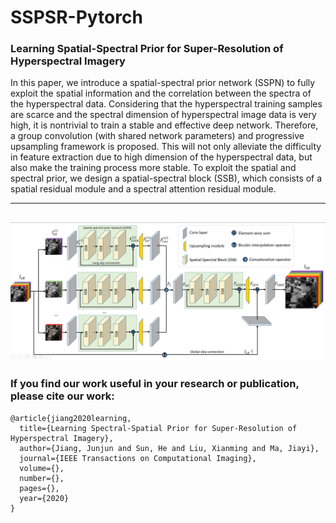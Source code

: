 # SSPSR-Pytorch
### Learning Spatial-Spectral Prior for Super-Resolution of Hyperspectral Imagery

In this paper, we introduce a spatial-spectral prior network (SSPN) to fully exploit the spatial information and the correlation between the spectra of the hyperspectral data. Considering that the hyperspectral training samples are scarce and the spectral dimension of hyperspectral image data is very high, it is nontrivial to train a stable and effective deep network. Therefore, a group convolution (with shared network parameters) and progressive upsampling framework is proposed. This will not only alleviate the difficulty in feature extraction due to high dimension of the hyperspectral data, but also make the training process more stable. To exploit the spatial and spectral prior, we design a spatial-spectral block (SSB), which consists of a spatial residual module and a spectral attention residual module. 

----------
![sketch](/framework.png)
----------


### If you find our work useful in your research or publication, please cite our work:
```
@article{jiang2020learning,
  title={Learning Spectral-Spatial Prior for Super-Resolution of Hyperspectral Imagery},
  author={Jiang, Junjun and Sun, He and Liu, Xianming and Ma, Jiayi},
  journal={IEEE Transactions on Computational Imaging},
  volume={},
  number={},
  pages={},
  year={2020}
}
```




